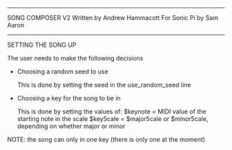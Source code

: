 -------------------------------------------------------------------------------------------

  SONG COMPOSER V2
    Written by Andrew Hammacott
    For Sonic Pi by Sam Aaron

-------------------------------------------------------------------------------------------

  SETTING THE SONG UP

  The user needs to make the following decisions

  - Choosing a random seed to use
  
      This is done by setting the seed in the use_random_seed line
   
   - Choosing a key for the song to be in
   
      This is done by setting the values of:
	    $keynote = MIDI value of the starting note in the scale
		$key5cale = $major5cale or $minor5cale, depending on whether major or minor

  NOTE: the song can only in one key (there is only one at the moment)

